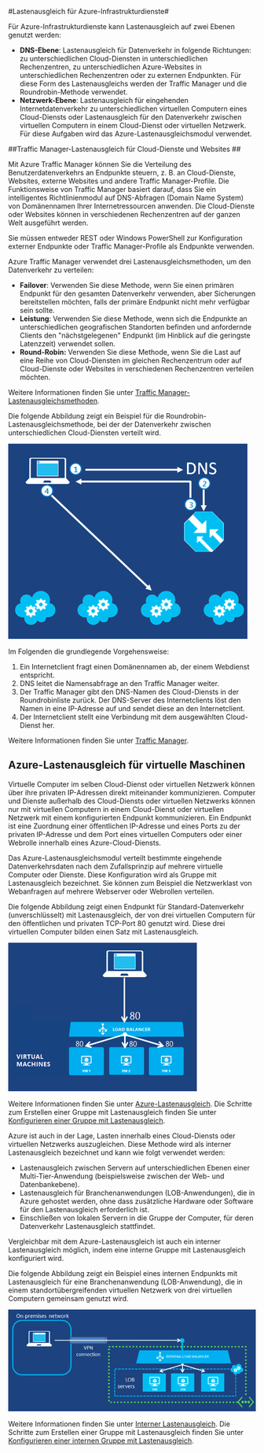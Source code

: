 ﻿<properties title="Load Balancing for Azure Infrastructure Services" pageTitle="Lastenausgleich für Azure-Infrastrukturdienste" description="Beschreibt die Funktionen zum Ausführen des Lastenausgleichs mit Traffic Manager und dem Lastenausgleich." metaKeywords="" services="virtual-machines" solutions="" documentationCenter="" authors="cherylmc" videoId="" scriptId="" manager="adinah" />

<tags ms.service="virtual-machines" ms.workload="infrastructure-services" ms.tgt_pltfrm="" ms.devlang="na" ms.topic="article" ms.date="09/17/2014" ms.author="cherylmc" />

#Lastenausgleich für Azure-Infrastrukturdienste#

Für Azure-Infrastrukturdienste kann Lastenausgleich auf zwei Ebenen genutzt werden:

- **DNS-Ebene**:  Lastenausgleich für Datenverkehr in folgende Richtungen: zu unterschiedlichen Cloud-Diensten in unterschiedlichen Rechenzentren, zu unterschiedlichen Azure-Websites in unterschiedlichen Rechenzentren oder zu externen Endpunkten. Für diese Form des Lastenausgleichs werden der Traffic Manager und die Roundrobin-Methode verwendet.
- **Netzwerk-Ebene**:  Lastenausgleich für eingehenden Internetdatenverkehr zu unterschiedlichen virtuellen Computern eines Cloud-Diensts oder Lastenausgleich für den Datenverkehr zwischen virtuellen Computern in einem Cloud-Dienst oder virtuellen Netzwerk. Für diese Aufgaben wird das Azure-Lastenausgleichsmodul verwendet.

##Traffic Manager-Lastenausgleich für Cloud-Dienste und Websites ##

Mit Azure Traffic Manager können Sie die Verteilung des Benutzerdatenverkehrs an Endpunkte steuern, z. B. an Cloud-Dienste, Websites, externe Websites und andere Traffic Manager-Profile. Die Funktionsweise von Traffic Manager basiert darauf, dass Sie ein intelligentes Richtlinienmodul auf DNS-Abfragen (Domain Name System) von Domänennamen Ihrer Internetressourcen anwenden. Die Cloud-Dienste oder Websites können in verschiedenen Rechenzentren auf der ganzen Welt ausgeführt werden. 

Sie müssen entweder REST oder Windows PowerShell zur Konfiguration externer Endpunkte oder Traffic Manager-Profile als Endpunkte verwenden. 

Azure Traffic Manager verwendet drei Lastenausgleichsmethoden, um den Datenverkehr zu verteilen:

- **Failover**:  Verwenden Sie diese Methode, wenn Sie einen primären Endpunkt für den gesamten Datenverkehr verwenden, aber Sicherungen bereitstellen möchten, falls der primäre Endpunkt nicht mehr verfügbar sein sollte.
- **Leistung**:  Verwenden Sie diese Methode, wenn sich die Endpunkte an unterschiedlichen geografischen Standorten befinden und anfordernde Clients den "nächstgelegenen" Endpunkt (im Hinblick auf die geringste Latenzzeit) verwendet sollen.
- **Round-Robin:** Verwenden Sie diese Methode, wenn Sie die Last auf eine Reihe von Cloud-Diensten im gleichen Rechenzentrum oder auf Cloud-Dienste oder Websites in verschiedenen Rechenzentren verteilen möchten.

Weitere Informationen finden Sie unter [Traffic Manager-Lastenausgleichsmethoden](http://msdn.microsoft.com/de-de/library/azure/dn339010.aspx).

Die folgende Abbildung zeigt ein Beispiel für die Roundrobin-Lastenausgleichsmethode, bei der der Datenverkehr zwischen unterschiedlichen Cloud-Diensten verteilt wird.

![loadbalancing](./media/load-balancing-vms/TMSummary.png)

Im Folgenden die grundlegende Vorgehensweise:

1.	Ein Internetclient fragt einen Domänennamen ab, der einem Webdienst entspricht.
2.	DNS leitet die Namensabfrage an den Traffic Manager weiter.
3.	Der Traffic Manager gibt den DNS-Namen des Cloud-Diensts in der Roundrobinliste zurück. Der DNS-Server des Internetclients löst den Namen in eine IP-Adresse auf und sendet diese an den Internetclient.
4.	Der Internetclient stellt eine Verbindung mit dem ausgewählten Cloud-Dienst her.

Weitere Informationen finden Sie unter [Traffic Manager](http://msdn.microsoft.com/de-de/library/azure/hh745750.aspx).

## Azure-Lastenausgleich für virtuelle Maschinen ##

Virtuelle Computer im selben Cloud-Dienst oder virtuellen Netzwerk können über ihre privaten IP-Adressen direkt miteinander kommunizieren. Computer und Dienste außerhalb des Cloud-Diensts oder virtuellen Netzwerks können nur mit virtuellen Computern in einem Cloud-Dienst oder virtuellen Netzwerk mit einem konfigurierten Endpunkt kommunizieren. Ein Endpunkt ist eine Zuordnung einer öffentlichen IP-Adresse und eines Ports zu der privaten IP-Adresse und dem Port eines virtuellen Computers oder einer Webrolle innerhalb eines Azure-Cloud-Diensts.

Das Azure-Lastenausgleichsmodul verteilt bestimmte eingehende Datenverkehrsdaten nach dem Zufallsprinzip auf mehrere virtuelle Computer oder Dienste. Diese Konfiguration wird als Gruppe mit Lastenausgleich bezeichnet. Sie können zum Beispiel die Netzwerklast von Webanfragen auf mehrere Webserver oder Webrollen verteilen.

Die folgende Abbildung zeigt einen Endpunkt für Standard-Datenverkehr (unverschlüsselt) mit Lastenausgleich, der von drei virtuellen Computern für den öffentlichen und privaten TCP-Port 80 genutzt wird. Diese drei virtuellen Computer bilden einen Satz mit Lastenausgleich.

![loadbalancing](./media/load-balancing-vms/LoadBalancing.png)

Weitere Informationen finden Sie unter [Azure-Lastenausgleich](http://msdn.microsoft.com/de-de/library/azure/dn655058.aspx). Die Schritte zum Erstellen einer Gruppe mit Lastenausgleich finden Sie unter [Konfigurieren einer Gruppe mit Lastenausgleich](http://msdn.microsoft.com/de-de/library/azure/dn655055.aspx).

Azure ist auch in der Lage, Lasten innerhalb eines Cloud-Diensts oder virtuellen Netzwerks auszugleichen. Diese Methode wird als interner Lastenausgleich bezeichnet und kann wie folgt verwendet werden:

- Lastenausgleich zwischen Servern auf unterschiedlichen Ebenen einer Multi-Tier-Anwendung (beispielsweise zwischen der Web- und Datenbankebene).
- Lastenausgleich für Branchenanwendungen (LOB-Anwendungen), die in Azure gehostet werden, ohne dass zusätzliche Hardware oder Software für den Lastenausgleich erforderlich ist. 
- Einschließen von lokalen Servern in die Gruppe der Computer, für deren Datenverkehr Lastenausgleich stattfindet.

Vergleichbar mit dem Azure-Lastenausgleich ist auch ein interner Lastenausgleich möglich, indem eine interne Gruppe mit Lastenausgleich konfiguriert wird. 

Die folgende Abbildung zeigt ein Beispiel eines internen Endpunkts mit Lastenausgleich für eine Branchenanwendung (LOB-Anwendung), die in einem standortübergreifenden virtuellen Netzwerk von drei virtuellen Computern gemeinsam genutzt wird. 

![loadbalancing](./media/load-balancing-vms/LOBServers.png)

Weitere Informationen finden Sie unter [Interner Lastenausgleich](http://msdn.microsoft.com/de-de/library/azure/dn690121.aspx). Die Schritte zum Erstellen einer Gruppe mit Lastenausgleich finden Sie unter [Konfigurieren einer internen Gruppe mit Lastenausgleich](http://msdn.microsoft.com/de-de/library/azure/dn690125.aspx).

<!-- LINKS -->

<!--HONumber=42-->

